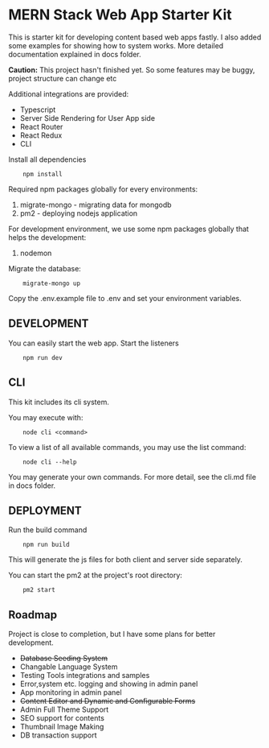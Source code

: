 # MERN Stack Web App Starter Kit

This is starter kit for developing content based web apps fastly. I also added some examples for showing how to system works. More detailed documentation explained in docs folder.

**Caution:** This project hasn't finished yet. So some features may be buggy, project structure can change etc

Additional integrations are provided:

* Typescript
* Server Side Rendering for User App side
* React Router
* React Redux
* CLI

Install all dependencies

```shellscript
    npm install  
```

Required npm packages globally for every environments:

1. migrate-mongo - migrating data for mongodb
2. pm2 - deploying nodejs application

For development environment, we use some npm packages globally that helps the development:

1. nodemon

Migrate the database:

```shellscript
    migrate-mongo up
```

Copy the .env.example file to .env and set your environment variables.

## DEVELOPMENT

You can easily start the web app. Start the listeners

```shellscript
    npm run dev  
```

## CLI

This kit includes its cli system.

You may execute with:

```shellscript
    node cli <command>
```

To view a list of all available commands, you may use the list command:

```shellscript
    node cli --help
```

You may generate your own commands. For more detail, see the cli.md file in docs folder.

## DEPLOYMENT

Run the build command

```shellscript
    npm run build
```

This will generate the js files for both client and server side separately.

You can start the pm2 at the project's root directory:

```shellscript
    pm2 start
```

## Roadmap

Project is close to completion, but I have some plans for better development.

* ~~Database Seeding System~~
* Changable Language System
* Testing Tools integrations and samples
* Error,system etc. logging and showing in admin panel
* App monitoring in admin panel
* ~~Content Editor and Dynamic and Configurable Forms~~
* Admin Full Theme Support
* SEO support for contents
* Thumbnail Image Making
* DB transaction support

